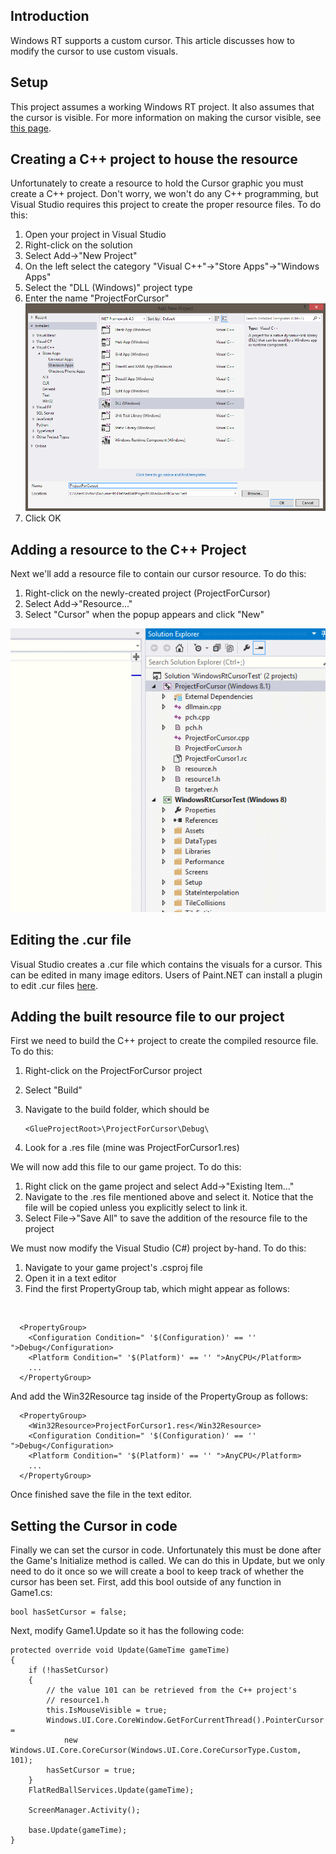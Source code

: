 ## Introduction

Windows RT supports a custom cursor. This article discusses how to modify the cursor to use custom visuals.

## Setup

This project assumes a working Windows RT project. It also assumes that the cursor is visible. For more information on making the cursor visible, see [this page](/frb/docs/index.php?title=Microsoft.Xna.Framework.Game.IsMouseVisible.md "Microsoft.Xna.Framework.Game.IsMouseVisible").

## Creating a C++ project to house the resource

Unfortunately to create a resource to hold the Cursor graphic you must create a C++ project. Don't worry, we won't do any C++ programming, but Visual Studio requires this project to create the proper resource files. To do this:

1.  Open your project in Visual Studio
2.  Right-click on the solution
3.  Select Add-\>"New Project"
4.  On the left select the category "Visual C++"-\>"Store Apps"-\>"Windows Apps"
5.  Select the "DLL (Windows)" project type
6.  Enter the name "ProjectForCursor"![C++DllProject.PNG](/media/migrated_media-C--DllProject.PNG)
7.  Click OK

## Adding a resource to the C++ Project

Next we'll add a resource file to contain our cursor resource. To do this:

1.  Right-click on the newly-created project (ProjectForCursor)
2.  Select Add-\>"Resource..."
3.  Select "Cursor" when the popup appears and click "New"

![AddCursorToC++Project.gif](/media/migrated_media-AddCursorToC--Project.gif)

## Editing the .cur file

Visual Studio creates a .cur file which contains the visuals for a cursor. This can be edited in many image editors. Users of Paint.NET can install a plugin to edit .cur files [here](http://paintdotnet.wordpress.com/2008/09/03/icocur/).

## Adding the built resource file to our project

First we need to build the C++ project to create the compiled resource file. To do this:

1.  Right-click on the ProjectForCursor project

2.  Select "Build"

3.  Navigate to the build folder, which should be

        <GlueProjectRoot>\ProjectForCursor\Debug\

4.  Look for a .res file (mine was ProjectForCursor1.res)

We will now add this file to our game project. To do this:

1.  Right click on the game project and select Add-\>"Existing Item..."
2.  Navigate to the .res file mentioned above and select it. Notice that the file will be copied unless you explicitly select to link it.
3.  Select File-\>"Save All" to save the addition of the resource file to the project

We must now modify the Visual Studio (C#) project by-hand. To do this:

1.  Navigate to your game project's .csproj file
2.  Open it in a text editor
3.  Find the first PropertyGroup tab, which might appear as follows:

&nbsp;

      <PropertyGroup>
        <Configuration Condition=" '$(Configuration)' == '' ">Debug</Configuration>
        <Platform Condition=" '$(Platform)' == '' ">AnyCPU</Platform>
        ...
      </PropertyGroup>

And add the Win32Resource tag inside of the PropertyGroup as follows:

      <PropertyGroup>
        <Win32Resource>ProjectForCursor1.res</Win32Resource>
        <Configuration Condition=" '$(Configuration)' == '' ">Debug</Configuration>
        <Platform Condition=" '$(Platform)' == '' ">AnyCPU</Platform>
        ...
      </PropertyGroup>

Once finished save the file in the text editor.

## Setting the Cursor in code

Finally we can set the cursor in code. Unfortunately this must be done after the Game's Initialize method is called. We can do this in Update, but we only need to do it once so we will create a bool to keep track of whether the cursor has been set. First, add this bool outside of any function in Game1.cs:

    bool hasSetCursor = false;

Next, modify Game1.Update so it has the following code:

    protected override void Update(GameTime gameTime)
    {
        if (!hasSetCursor)
        {
            // the value 101 can be retrieved from the C++ project's 
            // resource1.h
            this.IsMouseVisible = true;
            Windows.UI.Core.CoreWindow.GetForCurrentThread().PointerCursor =
                new Windows.UI.Core.CoreCursor(Windows.UI.Core.CoreCursorType.Custom, 101);
            hasSetCursor = true;
        }
        FlatRedBallServices.Update(gameTime);

        ScreenManager.Activity();

        base.Update(gameTime);
    }
